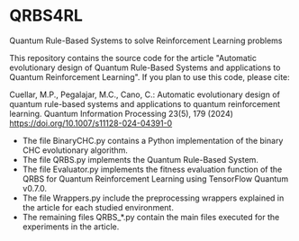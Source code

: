 # QRBS4RL
Quantum Rule-Based Systems to solve Reinforcement Learning problems

This repository contains the source code for the article "Automatic evolutionary design of Quantum Rule-Based Systems and applications to Quantum Reinforcement Learning". If you plan to use this code, please cite:


Cuellar, M.P., Pegalajar, M.C., Cano, C.: Automatic evolutionary design of quantum rule-based systems and applications to quantum reinforcement learning. Quantum Information Processing 23(5), 179 (2024) https://doi.org/10.1007/s11128-024-04391-0

- The file BinaryCHC.py contains a Python implementation of the binary CHC evolutionary algorithm.
- The file QRBS.py implements the Quantum Rule-Based System.
- The file Evaluator.py implements the fitness evaluation function of the QRBS for Quantum Reinforcement Learning using TensorFlow Quantum v0.7.0.
- The file Wrappers.py include the preprocessing wrappers explained in the article for each studied environment.
- The remaining files QRBS_*.py contain the main files executed for the experiments in the article.

